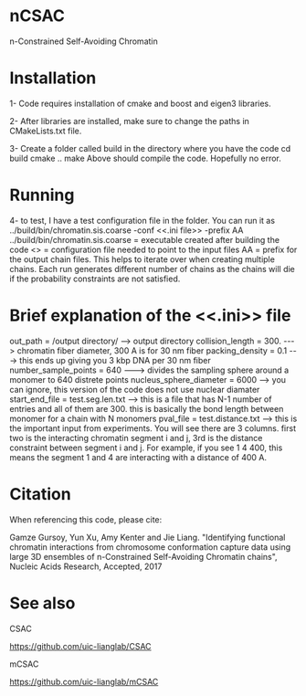# nCSAC

n-Constrained Self-Avoiding Chromatin

# Installation

1- Code requires installation of cmake and boost and eigen3 libraries.

2- After libraries are installed, make sure to change the paths in CMakeLists.txt file.

3- Create a folder called build in the directory where you have the code
cd build
cmake ..
make
Above should compile the code. Hopefully no error.

# Running

4- to test, I have a test configuration file in the folder. You can run it as
../build/bin/chromatin.sis.coarse -conf <<.ini file>> -prefix AA
../build/bin/chromatin.sis.coarse = executable created after building the code
<<ini file>> = configuration file needed to point to the input files
AA = prefix for the output chain files. This helps to iterate over when creating multiple chains. Each run generates different number of chains as the chains will die if the probability constraints are not satisfied.
  
# Brief explanation of the <<.ini>> file

out_path = /output directory/   --> output directory
collision_length = 300. ---> chromatin fiber diameter, 300 A is for 30 nm fiber
packing_density = 0.1 ---> this ends up giving you 3 kbp DNA per 30 nm fiber 
number_sample_points = 640 ---> divides the sampling sphere around a monomer to 640 distrete points
nucleus_sphere_diameter = 6000 --> you can ignore, this version of the code does not use nuclear diamater
start_end_file = test.seg.len.txt --> this is a file that has N-1 number of entries and all of them are 300. this is basically the bond length between monomer for a chain with N monomers
pval_file = test.distance.txt --> this is the important input from experiments. You will see there are 3 columns. first two is the interacting chromatin segment i and j, 3rd is the distance constraint between segment i and j. For example, if you see
1 4 400,  this means the segment 1 and 4 are interacting with a distance of 400 A.

# Citation

When referencing this code, please cite:

Gamze Gursoy, Yun Xu, Amy Kenter and Jie Liang. "Identifying functional chromatin interactions from chromosome conformation capture data using large 3D ensembles of n-Constrained Self-Avoiding Chromatin chains", Nucleic Acids Research, Accepted, 2017

# See also

CSAC

https://github.com/uic-lianglab/CSAC

mCSAC

https://github.com/uic-lianglab/mCSAC
